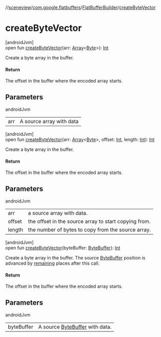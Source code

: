 //[sceneview](../../../index.md)/[com.google.flatbuffers](../index.md)/[FlatBufferBuilder](index.md)/[createByteVector](create-byte-vector.md)

# createByteVector

[androidJvm]\
open fun [createByteVector](create-byte-vector.md)(arr: [Array](https://kotlinlang.org/api/latest/jvm/stdlib/kotlin/-array/index.html)&lt;[Byte](https://kotlinlang.org/api/latest/jvm/stdlib/kotlin/-byte/index.html)&gt;): [Int](https://kotlinlang.org/api/latest/jvm/stdlib/kotlin/-int/index.html)

Create a byte array in the buffer.

#### Return

The offset in the buffer where the encoded array starts.

## Parameters

androidJvm

| | |
|---|---|
| arr | A source array with data |

[androidJvm]\
open fun [createByteVector](create-byte-vector.md)(arr: [Array](https://kotlinlang.org/api/latest/jvm/stdlib/kotlin/-array/index.html)&lt;[Byte](https://kotlinlang.org/api/latest/jvm/stdlib/kotlin/-byte/index.html)&gt;, offset: [Int](https://kotlinlang.org/api/latest/jvm/stdlib/kotlin/-int/index.html), length: [Int](https://kotlinlang.org/api/latest/jvm/stdlib/kotlin/-int/index.html)): [Int](https://kotlinlang.org/api/latest/jvm/stdlib/kotlin/-int/index.html)

Create a byte array in the buffer.

#### Return

The offset in the buffer where the encoded array starts.

## Parameters

androidJvm

| | |
|---|---|
| arr | a source array with data. |
| offset | the offset in the source array to start copying from. |
| length | the number of bytes to copy from the source array. |

[androidJvm]\
open fun [createByteVector](create-byte-vector.md)(byteBuffer: [ByteBuffer](https://developer.android.com/reference/kotlin/java/nio/ByteBuffer.html)): [Int](https://kotlinlang.org/api/latest/jvm/stdlib/kotlin/-int/index.html)

Create a byte array in the buffer. The source [ByteBuffer](https://developer.android.com/reference/kotlin/java/nio/ByteBuffer.html) position is advanced by [remaining](https://developer.android.com/reference/kotlin/java/nio/Buffer.html#remaining--) places after this call.

#### Return

The offset in the buffer where the encoded array starts.

## Parameters

androidJvm

| | |
|---|---|
| byteBuffer | A source [ByteBuffer](https://developer.android.com/reference/kotlin/java/nio/ByteBuffer.html) with data. |
